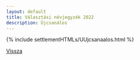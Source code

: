 ```yaml
---
layout: default
title: Választási névjegyzék 2022
description: Újcsanálos
---
```


{% include settlementHTMLs/UUjcsanaalos.html %}

[Vissza](../)
